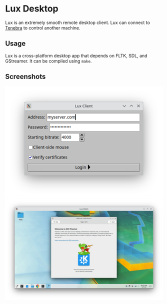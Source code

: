 # Lux Desktop

Lux is an extremely smooth remote desktop client. Lux can connect to [Tenebra](https://github.com/UE2020/tenebra) to control another machine.

## Usage

Lux is a cross-platform desktop app that depends on FLTK, SDL, and GStreamer. It can be compiled using `make`.

## Screenshots

![Login Screenshot](login_screenshot.png)
![Screenshot](screenshot.png)

